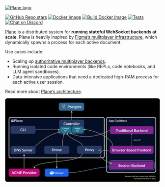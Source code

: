 <a href="https://plane.dev">
    <img src="../resources/plane-logo-light.svg" alt="Plane logo" />
</a>

[![GitHub Repo stars](https://img.shields.io/github/stars/drifting-in-space/plane?style=social)](https://github.com/drifting-in-space/plane)
[![Docker image](https://img.shields.io/docker/v/plane/plane)](https://hub.docker.com/r/plane/plane/tags)
[![Build Docker Image](https://github.com/drifting-in-space/plane/actions/workflows/build-image.yml/badge.svg)](https://github.com/drifting-in-space/plane/actions/workflows/build-image.yml)
[![Tests](https://github.com/drifting-in-space/plane/actions/workflows/tests.yml/badge.svg)](https://github.com/drifting-in-space/plane/actions/workflows/tests.yml)
[![Chat on Discord](https://img.shields.io/static/v1?label=chat&message=discord&color=404eed)](https://discord.gg/N5sEpsuhh9)

[Plane](https://plane.dev) is a distributed system for **running stateful WebSocket backends at scale**. Plane is heavily inspired by [Figma’s mulitplayer infrastructure](https://www.figma.com/blog/rust-in-production-at-figma/), which dynamically spawns a process for each active document.

Use cases include:
- Scaling up [authoritative multiplayer backends](https://driftingin.space/posts/you-might-not-need-a-crdt).
- Running isolated code environments (like REPLs, code notebooks, and LLM agent sandboxes).
- Data-intensive applications that need a dedicated high-RAM process for each active user session.

Read more about [Plane’s architecture](https://plane.dev/concepts/architecture).

[![Architecture diagram of Plane](../docs/public/arch-diagram.svg)](https://plane.dev/concepts/architecture)